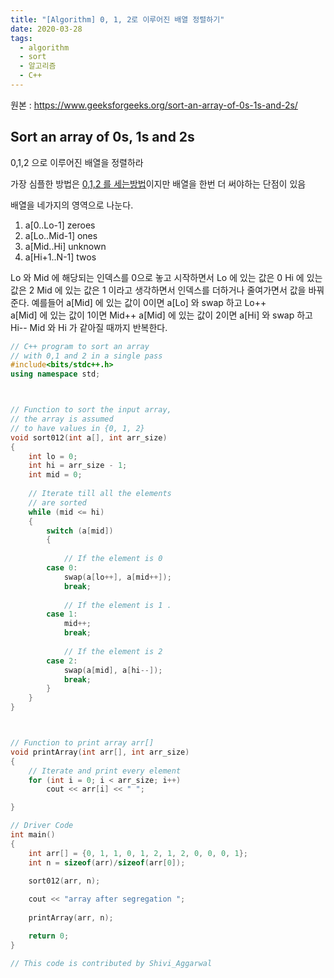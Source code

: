 ```yaml
---
title: "[Algorithm] 0, 1, 2로 이루어진 배열 정렬하기"
date: 2020-03-28
tags:
  - algorithm
  - sort
  - 알고리즘
  - C++
---
```


원본 : https://www.geeksforgeeks.org/sort-an-array-of-0s-1s-and-2s/

## Sort an array of 0s, 1s and 2s

0,1,2 으로 이루어진 배열을 정렬하라

가장 심플한 방법은 [0,1,2 를 세는방법](https://www.geeksforgeeks.org/sort-array-0s-1s-2s-simple-counting/)이지만 배열을 한번 더 써야하는 단점이 있음

배열을 네가지의 영역으로 나눈다. 
1. a[0..Lo-1] zeroes 
2. a[Lo..Mid-1] ones 
3. a[Mid..Hi] unknown
4. a[Hi+1..N-1] twos 

Lo 와 Mid 에 해당되는 인덱스를 0으로 놓고 시작하면서
Lo 에 있는 값은 0
Hi 에 있는 값은 2
Mid 에 있는 값은 1 이라고 생각하면서 인덱스를 더하거나 줄여가면서 값을 바꿔준다.
예를들어 a[Mid] 에 있는 값이 0이면 a[Lo] 와 swap 하고 Lo++  
a[Mid] 에 있는 값이 1이면 Mid++
a[Mid] 에 있는 값이 2이면 a[Hi] 와 swap  하고 Hi--
Mid 와 Hi 가 같아질 때까지 반복한다.

```C++
// C++ program to sort an array 
// with 0,1 and 2 in a single pass 
#include<bits/stdc++.h> 
using namespace std; 



// Function to sort the input array, 
// the array is assumed 
// to have values in {0, 1, 2} 
void sort012(int a[], int arr_size) 
{ 
	int lo = 0; 
	int hi = arr_size - 1; 
	int mid = 0; 
	
	// Iterate till all the elements 
	// are sorted 
	while (mid <= hi) 
	{ 
		switch (a[mid]) 
		{ 
			
			// If the element is 0 
		case 0: 
			swap(a[lo++], a[mid++]); 
			break; 
			
			// If the element is 1 . 
		case 1: 
			mid++; 
			break; 
			
			// If the element is 2 
		case 2: 
			swap(a[mid], a[hi--]); 
			break; 
		} 
	} 
} 



// Function to print array arr[] 
void printArray(int arr[], int arr_size) 
{ 
	// Iterate and print every element 
	for (int i = 0; i < arr_size; i++) 
		cout << arr[i] << " "; 

} 

// Driver Code 
int main() 
{ 
	int arr[] = {0, 1, 1, 0, 1, 2, 1, 2, 0, 0, 0, 1}; 
	int n = sizeof(arr)/sizeof(arr[0]); 
	
	sort012(arr, n); 

	cout << "array after segregation "; 
	
	printArray(arr, n); 

	return 0; 
} 

// This code is contributed by Shivi_Aggarwal 

```